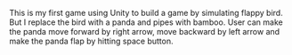 This is my first game using Unity to build a game by simulating flappy bird. But I replace the bird with a panda and pipes with bamboo. User can make the panda move forward by right arrow, move backward by left arrow and make the panda flap by hitting space button.
